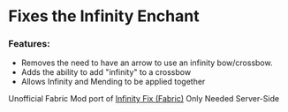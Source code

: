 # Fixes the Infinity Enchant

### Features:
- Removes the need to have an arrow to use an infinity bow/crossbow.
- Adds the ability to add "infinity" to a crossbow
- Allows Infinity and Mending to be applied together

 
Unofficial Fabric Mod port of [Infinity Fix (Fabric)](https://www.curseforge.com/minecraft/mc-mods/infinty-fix-fabric "Infinity Fix (Fabric)")
Only Needed Server-Side
